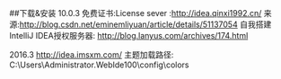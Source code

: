 
##下载&安装
10.0.3
免费证书:License sever :http://idea.qinxi1992.cn/
来源:http://blog.csdn.net/eminemliyuan/article/details/51137054
自我搭建IntelliJ IDEA授权服务器: http://blog.lanyus.com/archives/174.html

2016.3 
http://idea.imsxm.com/
主题加载路径: C:\Users\Administrator\.WebIde100\config\colors
